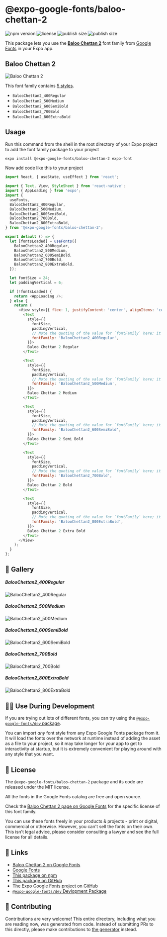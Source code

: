# @expo-google-fonts/baloo-chettan-2

![npm version](https://flat.badgen.net/npm/v/@expo-google-fonts/baloo-chettan-2)
![license](https://flat.badgen.net/github/license/expo/google-fonts)
![publish size](https://flat.badgen.net/packagephobia/install/@expo-google-fonts/baloo-chettan-2)
![publish size](https://flat.badgen.net/packagephobia/publish/@expo-google-fonts/baloo-chettan-2)

This package lets you use the [**Baloo Chettan 2**](https://fonts.google.com/specimen/Baloo+Chettan+2) font family from [Google Fonts](https://fonts.google.com/) in your Expo app.

## Baloo Chettan 2

![Baloo Chettan 2](./font-family.png)

This font family contains [5 styles](#-gallery).

- `BalooChettan2_400Regular`
- `BalooChettan2_500Medium`
- `BalooChettan2_600SemiBold`
- `BalooChettan2_700Bold`
- `BalooChettan2_800ExtraBold`

## Usage

Run this command from the shell in the root directory of your Expo project to add the font family package to your project
```sh
expo install @expo-google-fonts/baloo-chettan-2 expo-font
```

Now add code like this to your project
```js
import React, { useState, useEffect } from 'react';

import { Text, View, StyleSheet } from 'react-native';
import { AppLoading } from 'expo';
import {
  useFonts,
  BalooChettan2_400Regular,
  BalooChettan2_500Medium,
  BalooChettan2_600SemiBold,
  BalooChettan2_700Bold,
  BalooChettan2_800ExtraBold,
} from '@expo-google-fonts/baloo-chettan-2';

export default () => {
  let [fontsLoaded] = useFonts({
    BalooChettan2_400Regular,
    BalooChettan2_500Medium,
    BalooChettan2_600SemiBold,
    BalooChettan2_700Bold,
    BalooChettan2_800ExtraBold,
  });

  let fontSize = 24;
  let paddingVertical = 6;

  if (!fontsLoaded) {
    return <AppLoading />;
  } else {
    return (
      <View style={{ flex: 1, justifyContent: 'center', alignItems: 'center' }}>
        <Text
          style={{
            fontSize,
            paddingVertical,
            // Note the quoting of the value for `fontFamily` here; it expects a string!
            fontFamily: 'BalooChettan2_400Regular',
          }}>
          Baloo Chettan 2 Regular
        </Text>

        <Text
          style={{
            fontSize,
            paddingVertical,
            // Note the quoting of the value for `fontFamily` here; it expects a string!
            fontFamily: 'BalooChettan2_500Medium',
          }}>
          Baloo Chettan 2 Medium
        </Text>

        <Text
          style={{
            fontSize,
            paddingVertical,
            // Note the quoting of the value for `fontFamily` here; it expects a string!
            fontFamily: 'BalooChettan2_600SemiBold',
          }}>
          Baloo Chettan 2 Semi Bold
        </Text>

        <Text
          style={{
            fontSize,
            paddingVertical,
            // Note the quoting of the value for `fontFamily` here; it expects a string!
            fontFamily: 'BalooChettan2_700Bold',
          }}>
          Baloo Chettan 2 Bold
        </Text>

        <Text
          style={{
            fontSize,
            paddingVertical,
            // Note the quoting of the value for `fontFamily` here; it expects a string!
            fontFamily: 'BalooChettan2_800ExtraBold',
          }}>
          Baloo Chettan 2 Extra Bold
        </Text>
      </View>
    );
  }
};

```

## 🔡 Gallery

##### BalooChettan2_400Regular
![BalooChettan2_400Regular](./BalooChettan2_400Regular.ttf.png)

##### BalooChettan2_500Medium
![BalooChettan2_500Medium](./BalooChettan2_500Medium.ttf.png)

##### BalooChettan2_600SemiBold
![BalooChettan2_600SemiBold](./BalooChettan2_600SemiBold.ttf.png)

##### BalooChettan2_700Bold
![BalooChettan2_700Bold](./BalooChettan2_700Bold.ttf.png)

##### BalooChettan2_800ExtraBold
![BalooChettan2_800ExtraBold](./BalooChettan2_800ExtraBold.ttf.png)


## 👩‍💻 Use During Development

If you are trying out lots of different fonts, you can try using the [`@expo-google-fonts/dev` package](https://github.com/expo/google-fonts/tree/master/font-packages/dev#readme).

You can import *any* font style from any Expo Google Fonts package from it. It will load the fonts
over the network at runtime instead of adding the asset as a file to your project, so it may take longer
for your app to get to interactivity at startup, but it is extremely convenient
for playing around with any style that you want.

## 📖 License

The `@expo-google-fonts/baloo-chettan-2` package and its code are released under the MIT license.

All the fonts in the Google Fonts catalog are free and open source.

Check the [Baloo Chettan 2 page on Google Fonts](https://fonts.google.com/specimen/Baloo+Chettan+2) for the specific license of this font family.

You can use these fonts freely in your products & projects - print or digital, commercial or otherwise. However, you can't sell the fonts on their own. This isn't legal advice, please consider consulting a lawyer and see the full license for all details.

## 🔗 Links

- [Baloo Chettan 2 on Google Fonts](https://fonts.google.com/specimen/Baloo+Chettan+2)
- [Google Fonts](https://fonts.google.com/)
- [This package on npm](https://www.npmjs.com/package/@expo-google-fonts/baloo-chettan-2)
- [This package on GitHub](https://github.com/expo/google-fonts/tree/master/font-packages/baloo-chettan-2)
- [The Expo Google Fonts project on GitHub](https://github.com/expo/google-fonts)
- [`@expo-google-fonts/dev` Devlopment Package](https://github.com/expo/google-fonts/tree/master/font-packages/dev)

## 🤝 Contributing

Contributions are very welcome! This entire directory, including what you are reading now, was generated from code. Instead of submitting PRs to this directly, please make contributions to [the generator](https://github.com/expo/google-fonts/tree/master/packages/generator) instead.
